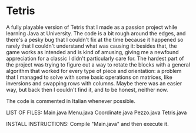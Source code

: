 # Tetris
A fully playable version of Tetris that I made as a passion project while learning Java at University. 
The code is a bit rough around the edges, and there's a pesky bug that I couldn't fix at the time because it happened so rarely that I couldn't understand what was causing it: besides that, the game works as intended and is kind of amusing, giving me a newfound appreciation for a classic I didn't particularly care for.
The hardest part of the project was trying to figure out a way to rotate the blocks with a general algorithm that worked for every type of piece and orientation: a problem that I managed to solve with some basic operations on matrices, like inversions and swapping rows with columns. Maybe there was an easier way, but back then I couldn't find it, and to be honest, neither now.

The code is commented in Italian whenever possible.

LIST OF FILES:
Main.java
Menu.java
Coordinate.java
Pezzo.java
Tetris.java

INSTALL INSTRUCTIONS: 
Compile "Main.java" and then execute it.
